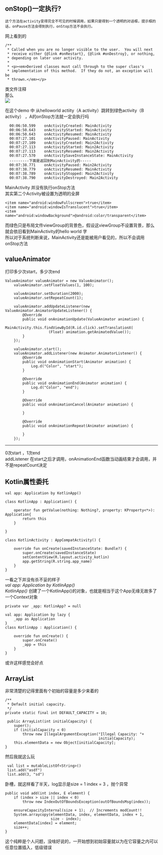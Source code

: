 ## onStop()一定执行? ##
    这个方法在activity变得完全不可见的时候调用，如果只是得到一个透明的对话框，提示框的话，onPause方法会得到执行，onStop方法不会执行。     
网上看到的      

	
	/**
     * Called when you are no longer visible to the user.  You will next
     * receive either {@link #onRestart}, {@link #onDestroy}, or nothing,
     * depending on later user activity.
     *
     * <p><em>Derived classes must call through to the super class's
     * implementation of this method.  If they do not, an exception will be
     * thrown.</em></p>   
类文件注释    
那么    
![](http://i.imgur.com/pZa5Fzi.gif)    

在这个demo 中 从helloworld actiity（A activity）跳转到绿色activity（B activity） ，A的onStop方法就一定会执行吗     
		
	
	  00:06:50.599    onActivityCreated: MainActivity
	  00:06:50.643    onActivityStarted: MainActivity
	  00:06:50.643    onActivityResumed: MainActivity
	  00:07:27.101    onActivityPaused: MainActivity
	  00:07:27.109    onActivityCreated: Main2Activity
	  00:07:27.113    onActivityStarted: Main2Activity
	  00:07:27.113    onActivityResumed: Main2Activity
	  00:07:27.570    onActivitySaveInstanceState: MainActivity
	  ---------下面是返回到MainActivity的-----
	  00:07:38.771    onActivityPaused: Main2Activity
	  00:07:38.779    onActivityResumed: MainActivity
	  00:07:38.789    onActivityStopped: Main2Activity
	  00:07:38.790    onActivityDestroyed: Main2Activity
MainActivity 并没有执行onStop方法      
其实第二个Activity被设置为透明的全屏      
	
	<item name="android:windowFullscreen">true</item>
    <item name="android:windowIsTranslucent">true</item>
    <item name="android:windowBackground">@android:color/transparent</item>   
而绿色只是布局文件viewGroup的背景色，假设这viewGroup不设置背景，那么就会依旧看到MainActivity的hello world 字      
所以对于系统判断来说，MainActivity还是能被用户看见的，所以不会调用onStop方法    

## valueAnimator ##

打印多少次start，多少次end


	ValueAnimator valueAnimator = new ValueAnimator();
        valueAnimator.setFloatValues(1, 100);

        valueAnimator.setDuration(2000);
        valueAnimator.setRepeatCount(1);

        valueAnimator.addUpdateListener(new ValueAnimator.AnimatorUpdateListener() {
            @Override
            public void onAnimationUpdate(ValueAnimator animation) {
                MainActivity.this.findViewById(R.id.click).setTranslationX(
                        (Float) animation.getAnimatedValue());
            }
        });

        valueAnimator.start();
        valueAnimator.addListener(new Animator.AnimatorListener() {
            @Override
            public void onAnimationStart(Animator animation) {
                Log.d("Color", "start");
            }

            @Override
            public void onAnimationEnd(Animator animation) {
                Log.d("Color", "end");
            }

            @Override
            public void onAnimationCancel(Animator animation) {

            }

            @Override
            public void onAnimationRepeat(Animator animation) {

            }
        });


-----------
0次start ，1次end   
addListener 在start之后才调用，onAnimationEnd函数当动画结束才会调用，并不是repeatCount决定     

## Kotlin属性委托 ##


	val app: Application by KotlinApp()

	class KotlinApp : Application() {
	
	    operator fun getValue(nothing: Nothing?, property: KProperty<*>): Application{
	        return this
	    }
	
	}
	
	class KotlinActivity : AppCompatActivity() {

	    override fun onCreate(savedInstanceState: Bundle?) {
	        super.onCreate(savedInstanceState)
	        setContentView(R.layout.activity_kotlin)
	        app.getString(R.string.app_name)
	    }
	}

一看之下并没有杀不妥的样子    
*val app: Application by KotlinApp()*    
*KotlinApp()* 创建了一个KotlinApp()的对象，也就是相当于这个App无缘无故多了一个Context对象      


	private var _app: KotlinApp? = null

	val app: Application by lazy {
	    _app as Application
	}
	class KotlinApp : Application() {
	
	    override fun onCreate() {
	        super.onCreate()
	        _app = this
	    }
	}
或许这样感觉会好点    

## ArrayList ##
非常清楚的记得里面有个初始的容量是多少来着的    

	/**
     * Default initial capacity.
     */
    private static final int DEFAULT_CAPACITY = 10;    
	
	 public ArrayList(int initialCapacity) {
        super();
        if (initialCapacity < 0)
            throw new IllegalArgumentException("Illegal Capacity: "+
                                               initialCapacity);
        this.elementData = new Object[initialCapacity];
    }
然后我就这么玩    

	
	 val list = mutableListOf<String>()
     list.add("asdf")
     list.add(3, "sd")
卧槽，就这样看了半天，log显示是size = 1 index = 3 ，抛个异常    
    
	public void add(int index, E element) {
        if (index > size || index < 0)
            throw new IndexOutOfBoundsException(outOfBoundsMsg(index));

        ensureCapacityInternal(size + 1);  // Increments modCount!!
        System.arraycopy(elementData, index, elementData, index + 1,
                         size - index);
        elementData[index] = element;
        size++;
    }
这个纯粹是个人问题，没啥好说的，一开始想到初始容量就以为在它容量之内可以任意位置插入，低级错误       


